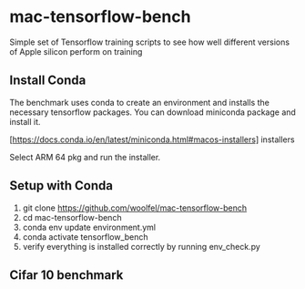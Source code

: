 # mac-tensorflow-bench

Simple set of Tensorflow training scripts to see how well different versions of Apple silicon perform on training

## Install Conda

The benchmark uses conda to create an environment and installs the necessary tensorflow packages. You can download miniconda package and install it.

[https://docs.conda.io/en/latest/miniconda.html#macos-installers] installers

Select ARM 64 pkg and run the installer.

## Setup with Conda

1. git clone https://github.com/woolfel/mac-tensorflow-bench
2. cd mac-tensorflow-bench
3. conda env update environment.yml
4. conda activate tensorflow_bench
5. verify everything is installed correctly by running env_check.py

## Cifar 10 benchmark

